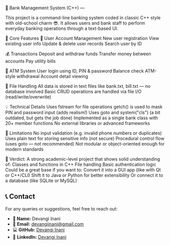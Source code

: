 🏦 Bank Management System (C++) — 

This project is a command-line banking system coded in classic C++ style with old-school charm 😎. It allows users and bank staff to perform everyday banking operations through a text-based UI.

🔧 Core Features
👤 User Account Management
New user registration
View existing user info
Update & delete user records
Search user by ID

💰 Transactions
Deposit and withdraw funds
Transfer money between accounts
Pay utility bills

🏧 ATM System
User login using ID, PIN & password
Balance check
ATM-style withdrawal
Account detail viewing

📁 File Handling
All data is stored in text files like bank.txt, bill.txt — no database involved
Basic CRUD operations are handled via file I/O (read/write/overwrite)

💡 Technical Details
Uses fstream for file operations
getch() is used to mask PIN and password input (adds realism!)
Uses goto and system("cls") (a bit outdated, but gets the job done)
Implemented as a single bank class with 20+ member functions
No external libraries or advanced frameworks

🚨 Limitations
No input validation (e.g. invalid phone numbers or duplicates)
Uses plain text for storing sensitive info (not secure)
Procedural control flow (uses goto — not recommended)
Not modular or object-oriented enough for modern standards

🧠 Verdict:
A strong academic-level project that shows solid understanding of:
Classes and functions in C++
File handling
Basic authentication logic
Could be a great base if you want to:
Convert it into a GUI app (like with Qt or C++/CLI)
Shift it to Java or Python for better extensibility
Or connect it to a database (like SQLite or MySQL)

📞 Contact
----------

For any queries or suggestions, feel free to reach out:

*   **👤 Name:** Devangi Inani
*   📧 **Email:** devangiinani@gmail.com
*   💻 **GitHub:** [Devangi Inani](https://github.com/devangi2004)
*   🔗 **LinkedIn:** [Devangi Inani](https://www.linkedin.com/in/devangi-inani-8b92b9282/)
